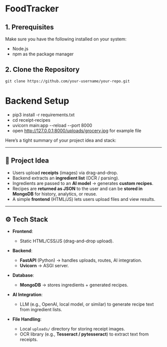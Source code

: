 # FoodTracker

## 1. Prerequisites

Make sure you have the following installed on your system:

- Node.js
- npm as the package manager

## 2. Clone the Repository
```git clone https://github.com/your-username/your-repo.git```


# Backend Setup
- pip3 install -r requirements.txt
- cd receipt-recipes
- uvicorn main:app --reload --port 8000
- open http://127.0.0.1:8000/uploads/grocery.jpg for example file

Here’s a tight summary of your project idea and stack:

---

## 📌 Project Idea

* Users upload **receipts** (images) via drag-and-drop.
* Backend extracts an **ingredient list** (OCR / parsing).
* Ingredients are passed to an **AI model** → generates **custom recipes**.
* Recipes are **returned as JSON** to the user and can be **stored in MongoDB** for history, analytics, or reuse.
* A simple **frontend** (HTML/JS) lets users upload files and view results.

---

## ⚙️ Tech Stack

* **Frontend**:

  * Static HTML/CSS/JS (drag-and-drop upload).

* **Backend**:

  * **FastAPI** (Python) → handles uploads, routes, AI integration.
  * **Uvicorn** → ASGI server.

* **Database**:

  * **MongoDB** → stores ingredients + generated recipes.

* **AI Integration**:

  * LLM (e.g., OpenAI, local model, or similar) to generate recipe text from ingredient lists.

* **File Handling**:

  * Local `uploads/` directory for storing receipt images.
  * OCR library (e.g., **Tesseract / pytesseract**) to extract text from receipts.

